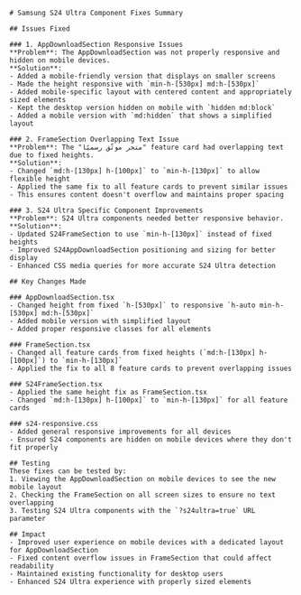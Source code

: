    # Samsung S24 Ultra Component Fixes Summary

    ## Issues Fixed

    ### 1. AppDownloadSection Responsive Issues
    **Problem**: The AppDownloadSection was not properly responsive and hidden on mobile devices.
    **Solution**: 
    - Added a mobile-friendly version that displays on smaller screens
    - Made the height responsive with `min-h-[530px] md:h-[530px]`
    - Added mobile-specific layout with centered content and appropriately sized elements
    - Kept the desktop version hidden on mobile with `hidden md:block`
    - Added a mobile version with `md:hidden` that shows a simplified layout

    ### 2. FrameSection Overlapping Text Issue
    **Problem**: The "متجر موثّق رسميًا" feature card had overlapping text due to fixed heights.
    **Solution**:
    - Changed `md:h-[130px] h-[100px]` to `min-h-[130px]` to allow flexible height
    - Applied the same fix to all feature cards to prevent similar issues
    - This ensures content doesn't overflow and maintains proper spacing

    ### 3. S24 Ultra Specific Component Improvements
    **Problem**: S24 Ultra components needed better responsive behavior.
    **Solution**:
    - Updated S24FrameSection to use `min-h-[130px]` instead of fixed heights
    - Improved S24AppDownloadSection positioning and sizing for better display
    - Enhanced CSS media queries for more accurate S24 Ultra detection

    ## Key Changes Made

    ### AppDownloadSection.tsx
    - Changed height from fixed `h-[530px]` to responsive `h-auto min-h-[530px] md:h-[530px]`
    - Added mobile version with simplified layout
    - Added proper responsive classes for all elements

    ### FrameSection.tsx
    - Changed all feature cards from fixed heights (`md:h-[130px] h-[100px]`) to `min-h-[130px]`
    - Applied the fix to all 8 feature cards to prevent overlapping issues

    ### S24FrameSection.tsx
    - Applied the same height fix as FrameSection.tsx
    - Changed `md:h-[130px] h-[100px]` to `min-h-[130px]` for all feature cards

    ### s24-responsive.css
    - Added general responsive improvements for all devices
    - Ensured S24 components are hidden on mobile devices where they don't fit properly

    ## Testing
    These fixes can be tested by:
    1. Viewing the AppDownloadSection on mobile devices to see the new mobile layout
    2. Checking the FrameSection on all screen sizes to ensure no text overlapping
    3. Testing S24 Ultra components with the `?s24ultra=true` URL parameter

    ## Impact
    - Improved user experience on mobile devices with a dedicated layout for AppDownloadSection
    - Fixed content overflow issues in FrameSection that could affect readability
    - Maintained existing functionality for desktop users
    - Enhanced S24 Ultra experience with properly sized elements